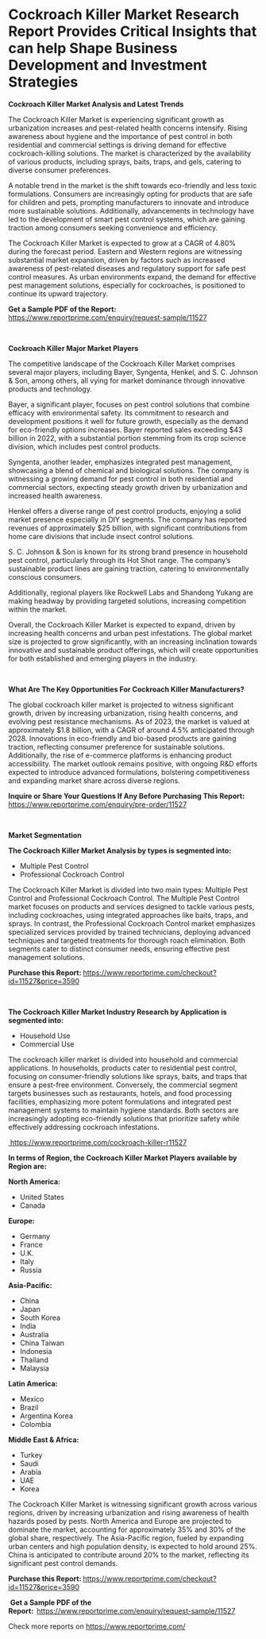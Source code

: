 <p><h1>Cockroach Killer Market Research Report Provides Critical Insights that can help Shape Business Development and Investment Strategies</h1></p><p><strong>Cockroach Killer Market Analysis and Latest Trends</strong></p>
<p><p>The Cockroach Killer Market is experiencing significant growth as urbanization increases and pest-related health concerns intensify. Rising awareness about hygiene and the importance of pest control in both residential and commercial settings is driving demand for effective cockroach-killing solutions. The market is characterized by the availability of various products, including sprays, baits, traps, and gels, catering to diverse consumer preferences.</p><p>A notable trend in the market is the shift towards eco-friendly and less toxic formulations. Consumers are increasingly opting for products that are safe for children and pets, prompting manufacturers to innovate and introduce more sustainable solutions. Additionally, advancements in technology have led to the development of smart pest control systems, which are gaining traction among consumers seeking convenience and efficiency.</p><p>The Cockroach Killer Market is expected to grow at a CAGR of 4.80% during the forecast period. Eastern and Western regions are witnessing substantial market expansion, driven by factors such as increased awareness of pest-related diseases and regulatory support for safe pest control measures. As urban environments expand, the demand for effective pest management solutions, especially for cockroaches, is positioned to continue its upward trajectory.</p></p>
<p><strong>Get a Sample PDF of the Report:&nbsp;</strong> <a href="https://www.reportprime.com/enquiry/request-sample/11527?utm_campaign=3358&utm_medium=2&utm_source=Github&utm_content=ia&utm_term=20032025&utm_id=cockroach-killer">https://www.reportprime.com/enquiry/request-sample/11527</a></p>
<p>&nbsp;</p>
<p><strong>Cockroach Killer Major Market Players</strong></p>
<p><p>The competitive landscape of the Cockroach Killer Market comprises several major players, including Bayer, Syngenta, Henkel, and S. C. Johnson & Son, among others, all vying for market dominance through innovative products and technology. </p><p>Bayer, a significant player, focuses on pest control solutions that combine efficacy with environmental safety. Its commitment to research and development positions it well for future growth, especially as the demand for eco-friendly options increases. Bayer reported sales exceeding $43 billion in 2022, with a substantial portion stemming from its crop science division, which includes pest control products.</p><p>Syngenta, another leader, emphasizes integrated pest management, showcasing a blend of chemical and biological solutions. The company is witnessing a growing demand for pest control in both residential and commercial sectors, expecting steady growth driven by urbanization and increased health awareness.</p><p>Henkel offers a diverse range of pest control products, enjoying a solid market presence especially in DIY segments. The company has reported revenues of approximately $25 billion, with significant contributions from home care divisions that include insect control solutions.</p><p>S. C. Johnson & Son is known for its strong brand presence in household pest control, particularly through its Hot Shot range. The company’s sustainable product lines are gaining traction, catering to environmentally conscious consumers.</p><p>Additionally, regional players like Rockwell Labs and Shandong Yukang are making headway by providing targeted solutions, increasing competition within the market. </p><p>Overall, the Cockroach Killer Market is expected to expand, driven by increasing health concerns and urban pest infestations. The global market size is projected to grow significantly, with an increasing inclination towards innovative and sustainable product offerings, which will create opportunities for both established and emerging players in the industry.</p></p>
<p>&nbsp;</p>
<p><strong>What Are The Key Opportunities For Cockroach Killer Manufacturers?</strong></p>
<p><p>The global cockroach killer market is projected to witness significant growth, driven by increasing urbanization, rising health concerns, and evolving pest resistance mechanisms. As of 2023, the market is valued at approximately $1.8 billion, with a CAGR of around 4.5% anticipated through 2028. Innovations in eco-friendly and bio-based products are gaining traction, reflecting consumer preference for sustainable solutions. Additionally, the rise of e-commerce platforms is enhancing product accessibility. The market outlook remains positive, with ongoing R&D efforts expected to introduce advanced formulations, bolstering competitiveness and expanding market share across diverse regions.</p></p>
<p><strong>Inquire or Share Your Questions If Any Before Purchasing This Report:</strong> <a href="https://www.reportprime.com/enquiry/pre-order/11527?utm_campaign=3358&utm_medium=2&utm_source=Github&utm_content=ia&utm_term=20032025&utm_id=cockroach-killer">https://www.reportprime.com/enquiry/pre-order/11527</a></p>
<p>&nbsp;</p>
<p><strong>Market Segmentation</strong></p>
<p><strong>The Cockroach Killer Market Analysis by types is segmented into:</strong></p>
<p><ul><li>Multiple Pest Control</li><li>Professional Cockroach Control</li></ul></p>
<p><p>The Cockroach Killer Market is divided into two main types: Multiple Pest Control and Professional Cockroach Control. The Multiple Pest Control market focuses on products and services designed to tackle various pests, including cockroaches, using integrated approaches like baits, traps, and sprays. In contrast, the Professional Cockroach Control market emphasizes specialized services provided by trained technicians, deploying advanced techniques and targeted treatments for thorough roach elimination. Both segments cater to distinct consumer needs, ensuring effective pest management solutions.</p></p>
<p><strong>Purchase this Report:&nbsp;</strong><a href="https://www.reportprime.com/checkout?id=11527&price=3590&utm_campaign=3358&utm_medium=2&utm_source=Github&utm_content=ia&utm_term=20032025&utm_id=cockroach-killer">https://www.reportprime.com/checkout?id=11527&price=3590</a></p>
<p>&nbsp;</p>
<p><strong>The Cockroach Killer Market Industry Research by Application is segmented into:</strong></p>
<p><ul><li>Household Use</li><li>Commercial Use</li></ul></p>
<p><p>The cockroach killer market is divided into household and commercial applications. In households, products cater to residential pest control, focusing on consumer-friendly solutions like sprays, baits, and traps that ensure a pest-free environment. Conversely, the commercial segment targets businesses such as restaurants, hotels, and food processing facilities, emphasizing more potent formulations and integrated pest management systems to maintain hygiene standards. Both sectors are increasingly adopting eco-friendly solutions that prioritize safety while effectively addressing cockroach infestations.</p></p>
<p><a href="https://www.reportprime.com/cockroach-killer-r11527?utm_campaign=3358&utm_medium=2&utm_source=Github&utm_content=ia&utm_term=20032025&utm_id=cockroach-killer">&nbsp;https://www.reportprime.com/cockroach-killer-r11527</a></p>
<p><strong>In terms of Region, the Cockroach Killer Market Players available by Region are:</strong></p>
<p>
    <p> <strong> North America: </strong>
        <ul>
            <li>United States</li>
            <li>Canada</li>
        </ul>
        </p> 
    <p> <strong> Europe: </strong>
        <ul>
            <li>Germany</li>
            <li>France</li>
            <li>U.K.</li>
            <li>Italy</li>
            <li>Russia</li>
        </ul>
        </p> 
    <p> <strong> Asia-Pacific: </strong>
        <ul>
            <li>China</li>
            <li>Japan</li>
            <li>South Korea</li>
            <li>India</li>
            <li>Australia</li>
            <li>China Taiwan</li>
            <li>Indonesia</li>
            <li>Thailand</li>
            <li>Malaysia</li>
        </ul>
        </p> 
    <p> <strong> Latin America: </strong>
        <ul>
            <li>Mexico</li>
            <li>Brazil</li>
            <li>Argentina Korea</li>
            <li>Colombia</li>
        </ul>
        </p> 
    <p> <strong> Middle East & Africa: </strong>
        <ul>
            <li>Turkey</li>
            <li>Saudi</li>
            <li>Arabia</li>
            <li>UAE</li>
            <li>Korea</li>
        </ul>
    </p>
    </p>
<p><p>The Cockroach Killer Market is witnessing significant growth across various regions, driven by increasing urbanization and rising awareness of health hazards posed by pests. North America and Europe are projected to dominate the market, accounting for approximately 35% and 30% of the global share, respectively. The Asia-Pacific region, fueled by expanding urban centers and high population density, is expected to hold around 25%. China is anticipated to contribute around 20% to the market, reflecting its significant pest control demands.</p></p>
<p><strong>Purchase this Report: </strong><a href="https://www.reportprime.com/checkout?id=11527&price=3590&utm_campaign=3358&utm_medium=2&utm_source=Github&utm_content=ia&utm_term=20032025&utm_id=cockroach-killer">https://www.reportprime.com/checkout?id=11527&price=3590</a></p>
<p>&nbsp;<strong>Get a Sample PDF of the Report:&nbsp;&nbsp;</strong><a href="https://www.reportprime.com/enquiry/request-sample/11527?utm_campaign=3358&utm_medium=2&utm_source=Github&utm_content=ia&utm_term=20032025&utm_id=cockroach-killer">https://www.reportprime.com/enquiry/request-sample/11527</a></p>
<p><strong></strong></p>
<p>Check more reports on <a href="https://www.reportprime.com/?utm_campaign=3358&utm_medium=2&utm_source=Github&utm_content=ia&utm_term=20032025&utm_id=cockroach-killer">https://www.reportprime.com/</a></p>